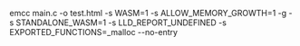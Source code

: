 emcc main.c -o test.html -s WASM=1 -s ALLOW_MEMORY_GROWTH=1 -g -s STANDALONE_WASM=1 -s LLD_REPORT_UNDEFINED -s EXPORTED_FUNCTIONS=_malloc --no-entry